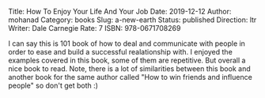 Title: How To Enjoy Your Life And Your Job
Date: 2019-12-12
Author: mohanad
Category: books
Slug: a-new-earth
Status: published
Direction: ltr
Writer: Dale Carnegie
Rate: 7
ISBN: 978-0671708269

I can say this is 101 book of how to deal and communicate with people in order to ease and build a successful realationship with. I enjoyed the examples covered in this book, some of them are repetitive. But overall a nice book to read. Note, there is a lot of similarities between this book and another book for the same author called "How to win friends and influence people" so don't get both :)